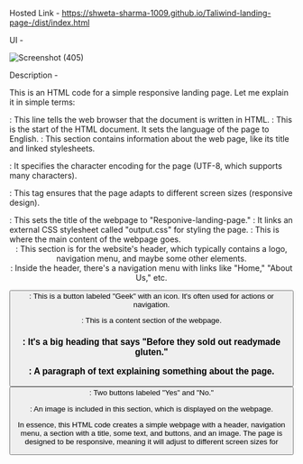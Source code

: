 Hosted Link - https://shweta-sharma-1009.github.io/Taliwind-landing-page-/dist/index.html

UI -

![Screenshot (405)](https://github.com/shweta-sharma-1009/Taliwind-landing-page-/assets/128416925/591455f3-df57-43b5-afba-a82a6a628cd7)

Description - 
 
This is an HTML code for a simple responsive landing page. Let me explain it in simple terms:

<!DOCTYPE html>: This line tells the web browser that the document is written in HTML.

<html lang="en">: This is the start of the HTML document. It sets the language of the page to English.

<head>: This section contains information about the web page, like its title and linked stylesheets.

<meta charset="UTF-8">: It specifies the character encoding for the page (UTF-8, which supports many characters).

<meta name="viewport" content="width=device-width, initial-scale=1.0">: This tag ensures that the page adapts to different screen sizes (responsive design).

<title>Responive-landing-page</title>: This sets the title of the webpage to "Responive-landing-page."

<link rel="stylesheet" href="output.css">: It links an external CSS stylesheet called "output.css" for styling the page.

<body>: This is where the main content of the webpage goes.

<header>: This section is for the website's header, which typically contains a logo, navigation menu, and maybe some other elements.

<nav>: Inside the header, there's a navigation menu with links like "Home," "About Us," etc.

<button>: This is a button labeled "Geek" with an icon. It's often used for actions or navigation.

<section>: This is a content section of the webpage.

<h1>: It's a big heading that says "Before they sold out readymade gluten."

<p>: A paragraph of text explaining something about the page.

<button>: Two buttons labeled "Yes" and "No."

<img>: An image is included in this section, which is displayed on the webpage.

In essence, this HTML code creates a simple webpage with a header, navigation menu, a section with a title, some text, and buttons, and an image. The page is designed to be responsive, meaning it will adjust to different screen sizes for
